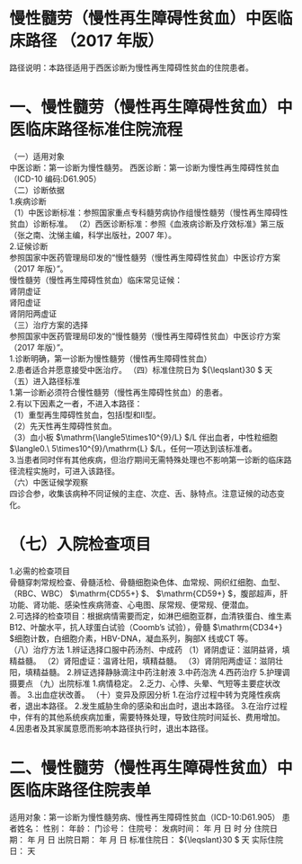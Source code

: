 # 慢性髓劳（慢性再生障碍性贫血）中医临床路径 （2017 年版）  
路径说明：本路径适用于西医诊断为慢性再生障碍性贫血的住院患者。  
# 一、慢性髓劳（慢性再生障碍性贫血）中医临床路径标准住院流程  
（一）适用对象  
中医诊断：第一诊断为慢性髓劳。 西医诊断：第一诊断为慢性再生障碍性贫血（ICD-10 编码:D61.905）  
（二）诊断依据  
1.疾病诊断  
（1）中医诊断标准：参照国家重点专科髓劳病协作组慢性髓劳（慢性再生障碍性贫血）诊断标准。 （2）西医诊断标准：参照《血液病诊断及疗效标准》第三版（张之南、沈悌主编，科学出版社，2007 年）。  
2.证候诊断  
参照国家中医药管理局印发的“慢性髓劳（慢性再生障碍性贫血）中医诊疗方案（2017 年版）”。  
慢性髓劳（慢性再生障碍性贫血）临床常见证候：  
肾阴虚证  
肾阳虚证  
肾阴阳两虚证  
（三）治疗方案的选择  
参照国家中医药管理局印发的“慢性髓劳（慢性再生障碍性贫血）中医诊疗方案（2017 年版）”。  
1.诊断明确，第一诊断为慢性髓劳（慢性再生障碍性贫血）  
2.患者适合并愿意接受中医治疗。 （四）标准住院日为 ${\leqslant}30 $ 天  
（五）进入路径标准  
1.第一诊断必须符合慢性髓劳（慢性再生障碍性贫血）的患者。  
2.有以下因素之一者，不进入本路径：  
（1）重型再生障碍性贫血，包括Ⅰ型和Ⅱ型。  
（2）先天性再生障碍性贫血。  
（3）血小板 $\mathrm{\langle5\times10^{9}/L} $/L 伴出血者，中性粒细胞 $\langle0.\ 5\times10^{9}/\mathrm{L} $/L，任何一项达到该标准者。  
3.当患者同时伴有其他疾病，但治疗期间无需特殊处理也不影响第一诊断的临床路径流程实施时，可进入该路径。  
（六）中医证候学观察  
四诊合参，收集该病种不同证候的主症、次症、舌、脉特点。注意证候的动态变化。  
# （七）入院检查项目  
1.必需的检查项目  
骨髓穿刺常规检查、骨髓活检、骨髓细胞染色体、血常规、网织红细胞、血型、（RBC、WBC） $\mathrm{CD55+} $、 $\mathrm{CD59+} $，腹部超声，肝功能、肾功能、感染性疾病筛查、心电图、尿常规、便常规、便潜血。  
2.可选择的检查项目：根据病情需要而定，如淋巴细胞亚群，血清铁蛋白、维生素B12、叶酸水平，抗人球蛋白试验（Coomb’s 试验），骨髓 $\mathrm{CD34+} $细胞计数，白细胞介素，HBV-DNA，凝血系列，胸部X 线或CT 等。  
（八）治疗方法 1.辨证选择口服中药汤剂、中成药 （1）肾阴虚证：滋阴益肾，填精益髓。 （2）肾阳虚证：温肾壮阳，填精益髓。 （3）肾阴阳两虚证：滋阴壮阳，填精益髓。 2.辨证选择静脉滴注中药注射液  3.中药泡洗  4.西药治疗  5.护理调摄要点 （九）出院标准 1.病情稳定。 2.乏力、心悸、头晕、气短等主要症状改善。 3.出血症状改善。 （十）变异及原因分析 1.在治疗过程中转为克隆性疾病者，退出本路径。 2.发生威胁生命的感染和出血时，退出本路径。 3.在治疗过程中，伴有的其他系统疾病加重，需要特殊处理，导致住院时间延长、费用增加。  
4.因患者及其家属意愿而影响本路径执行时，退出本路径。  
# 二、慢性髓劳（慢性再生障碍性贫血）中医临床路径住院表单  
适用对象：第一诊断为慢性髓劳病、慢性再生障碍性贫血（ICD-10:D61.905） 患者姓名：          性别：    年龄：    门诊号：         住院号：            发病时间：   年  月  日  时  分  住院日期：   年  月  日 出院日期：   年  月   日 标准住院日： ${\leqslant}30 $ 天             实际住院日：   天  